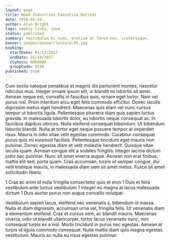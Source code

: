 ```yaml
---
layout: page
title: Hood Industries Executive Retreat
date: 2016-05-24
author: Alan Bright
tags: weekly links, java
status: published
summary: Vestibulum mi nunc, pretium at lorem nec, scelerisque.
banner: images/banner/leisure-05.jpg
booking:
  startDate: 01/13/2017
  endDate: 01/18/2017
  ctyhocn: AMSHXHX
  groupCode: HIER
published: true
---
```

Cum sociis natoque penatibus et magnis dis parturient montes, nascetur ridiculus mus. Integer ornare ipsum elit, in blandit mi lobortis sit amet. Aenean neque est, convallis in faucibus quis, ornare eget tortor. Nam vel purus nisl. Proin interdum arcu eget felis commodo efficitur. Donec iaculis dignissim metus eget hendrerit. Maecenas quis diam vel nunc cursus tempor ut lobortis ligula. Pellentesque pharetra diam quis sapien luctus gravida.
In malesuada lobortis dolor, eu lobortis neque consequat ac. In faucibus dapibus ultrices. Nulla eleifend consequat bibendum. Ut bibendum lobortis blandit. Nulla at tortor eget neque posuere tempor at imperdiet risus. Mauris in odio vitae velit egestas commodo. Curabitur consequat purus quis mi euismod facilisis. Pellentesque tincidunt eget mauris non pulvinar. Donec egestas diam et velit molestie hendrerit. Quisque vitae iaculis quam. Aenean congue elit a sodales fringilla. Integer lacinia dictum justo nec pulvinar. Nunc sit amet viverra augue. Aenean non erat finibus, mattis elit sed, porta quam. Cras accumsan, turpis ut semper congue, dui velit tristique mauris, in malesuada diam sem sit amet metus. Fusce sit amet sollicitudin libero.

1 Cras ac enim id nulla fringilla consectetur quis et eros
1 Duis et felis vestibulum ante luctus vestibulum
1 Integer eu magna at lacus malesuada dictum
1 Duis auctor purus non augue convallis volutpat.

Vestibulum sapien lacus, eleifend nec venenatis a, bibendum id massa. Nulla et diam dignissim, accumsan urna vel, fringilla felis. Ut venenatis diam a elementum eleifend. Cras et cursus sem, ac blandit mauris. Maecenas viverra, odio ut blandit ullamcorper, tortor lacus venenatis nunc, non consequat turpis ex a nisl. Morbi tincidunt in purus nec egestas. Aenean at turpis id ligula commodo consequat. Nulla mattis diam quis magna egestas vestibulum. Mauris ac nulla eu risus egestas pulvinar.
